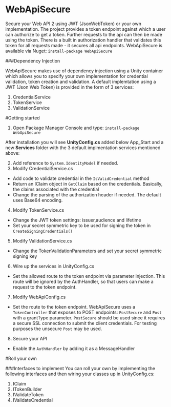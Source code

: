 WebApiSecure
============

Secure your Web API 2 using JWT (JsonWebToken) or your own implementation. The project provides a token endpoint against which a user can authorize to get a token. Further requests to the api can then be made using the token. There is a built in authorization handler that validates this token for all requests made - it secures all api endpoints. WebApiSecure is available via Nuget: `install-package WebApiSecure`

###Dependency Injection

WebApiSecure makes use of dependency injection using a Unity container which allows you to specify your own implementation for credential validation, token creation and validation. A default implemtation using a JWT (Json Web Token) is provided in the form of 3 services:

1. CredentialService
2. TokenService
3. ValidationService

#Getting started

1. Open Package Manager Console and type: `install-package WebApiSecure`
 
After installation you will see **UnityConfig.cs** added below App_Start and a new **Services** folder with the 3 default implmentation services mentioned above:

2. Add reference to `System.IdentityModel` if needed.
3. Modify CredentialService.cs
  * Add code to validate credential in the `IsValidCredential` method
  * Return an IClaim object in `GetClaim` based on the credentials. Basically, the claims associated with the credential
  * Change the parsing of the authorization header if needed. The default uses Base64 encoding.
4. Modify TokenService.cs
  * Change the JWT token settings: issuer,audience and lifetime
  * Set your secret symmetric key to be used for signing the token in `CreateSigningCredentials()`
5. Modify ValidationService.cs
  * Change the TokenValidationParameters and set your secret symmetric signing key
6. Wire up the services in UnityConfig.cs 
  * Set the allowed route to the token endpoint via parameter injection. This route will be ignored by the AuthHandler, so that users can make a request to the token endpoint.
7. Modify WebApiConfig.cs
  * Set the route to the token endpoint. WebApiSecure uses a `TokenController` that exposes to POST endpoints: `PostSecure` and `Post` with a grantType parameter. `PostSecure` should be used since it requires a secure SSL connection to submit the client credentials. For testing purposes the unsecure `Post` may be used.
8. Secure your API
  * Enable the `AuthHandler` by adding it as a MessageHandler


#Roll your own

###Interfaces to implement
You can roll your own by implementing the following interfaces and then wiring your classes up in UnityConfig.cs:

1. IClaim
2. ITokenBuilder
3. IValidateToken
4. IValidateCredential
